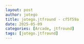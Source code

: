 ```yaml
---
layout: post
author: jotego
title: jotego.jtfround - cf5f59a
date: 2025-05-09
categories: [Arcade, jtfround]
tags: [jotego.jtfround]
---
```


